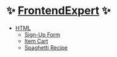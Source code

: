 # :sparkles: [FrontendExpert](https://www.algoexpert.io/content#frontendexpert) :sparkles:

- [HTML](https://github.com/Harishankar-GitHub/FrontendExpert/tree/main/Html)
    - [Sign-Up Form](https://github.com/Harishankar-GitHub/FrontendExpert/tree/main/Html/Sign-Up%20Form)
    - [Item Cart](https://github.com/Harishankar-GitHub/FrontendExpert/tree/main/Html/Item%20Cart)
    - [Spaghetti Recipe]()
